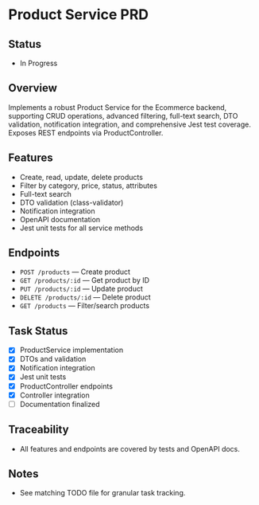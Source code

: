 # Product Service PRD

## Status
- In Progress

## Overview
Implements a robust Product Service for the Ecommerce backend, supporting CRUD operations, advanced filtering, full-text search, DTO validation, notification integration, and comprehensive Jest test coverage. Exposes REST endpoints via ProductController.

## Features
- Create, read, update, delete products
- Filter by category, price, status, attributes
- Full-text search
- DTO validation (class-validator)
- Notification integration
- OpenAPI documentation
- Jest unit tests for all service methods

## Endpoints
- `POST /products` — Create product
- `GET /products/:id` — Get product by ID
- `PUT /products/:id` — Update product
- `DELETE /products/:id` — Delete product
- `GET /products` — Filter/search products

## Task Status
- [x] ProductService implementation
- [x] DTOs and validation
- [x] Notification integration
- [x] Jest unit tests
- [x] ProductController endpoints
- [x] Controller integration
- [ ] Documentation finalized

## Traceability
- All features and endpoints are covered by tests and OpenAPI docs.

## Notes
- See matching TODO file for granular task tracking.
